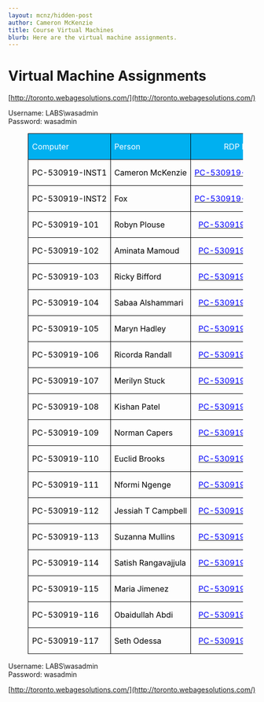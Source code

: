 ```yaml
---
layout: mcnz/hidden-post
author: Cameron McKenzie
title: Course Virtual Machines
blurb: Here are the virtual machine assignments.
---
```



# Virtual Machine Assignments

[http://toronto.webagesolutions.com/](http://toronto.webagesolutions.com/)

Username: LABS\wasadmin      
Password:  wasadmin
<table border="0" cellspacing="0" cellpadding="0" width="0" style="width:328.0pt;margin-left:30.2pt;border-collapse:collapse">
<tbody>
<tr style="height:15.0pt">
<td width="135" nowrap="" valign="bottom" style="width:101.0pt;border:solid windowtext 1.0pt;background:#00b0f0;padding:0in 5.4pt 0in 5.4pt;height:15.0pt">
<p class="MsoNormal"><span style="color:white">Computer<u></u><u></u></span></p>
</td>
<td width="141" nowrap="" style="width:106.0pt;border:solid windowtext 1.0pt;border-left:none;background:#00b0f0;padding:0in 5.4pt 0in 5.4pt;height:15.0pt">
<p class="MsoNormal"><span style="color:white">Person<u></u><u></u></span></p>
</td>
<td width="161" nowrap="" valign="bottom" style="width:121.0pt;border:solid windowtext 1.0pt;border-left:none;background:#00b0f0;padding:0in 5.4pt 0in 5.4pt;height:15.0pt">
<p class="MsoNormal" align="center" style="text-align:center"><span style="color:white">RDP link<u></u><u></u></span></p>
</td>
</tr>
<tr style="height:15.0pt">
<td width="135" nowrap="" valign="bottom" style="width:101.0pt;border:solid windowtext 1.0pt;border-top:none;padding:0in 5.4pt 0in 5.4pt;height:15.0pt">
<p class="MsoNormal"><span style="color:black">PC-530919-INST1<u></u><u></u></span></p>
</td>
<td width="141" nowrap="" valign="bottom" style="width:106.0pt;border-top:none;border-left:none;border-bottom:solid windowtext 1.0pt;border-right:solid windowtext 1.0pt;padding:0in 5.4pt 0in 5.4pt;height:15.0pt">
<p class="MsoNormal"><span style="color:black">Cameron McKenzie<u></u><u></u></span></p>
</td>
<td width="161" nowrap="" valign="bottom" style="width:121.0pt;border-top:none;border-left:none;border-bottom:solid windowtext 1.0pt;border-right:solid windowtext 1.0pt;padding:0in 5.4pt 0in 5.4pt;height:15.0pt">
<p class="MsoNormal" align="center" style="text-align:center"><span style="color:blue"><a href="https://www.webagesolutions.com/rdp-shortcut.php?computer=PC-530919-INST1" title="PC-530919-INST1 rdp shortcut" target="_blank" data-saferedirecturl="https://www.google.com/url?q=https://www.webagesolutions.com/rdp-shortcut.php?computer%3DPC-530919-INST1&amp;source=gmail&amp;ust=1628276983710000&amp;usg=AFQjCNFlzRMT1ojF2e6kH7PZnk7TrMCv_A"><span style="color:blue;text-decoration:none">PC-530919-INST1.rdp</span></a><u></u><u></u></span></p>
</td>
</tr>
<tr style="height:15.0pt">
<td width="135" nowrap="" valign="bottom" style="width:101.0pt;border:solid windowtext 1.0pt;border-top:none;padding:0in 5.4pt 0in 5.4pt;height:15.0pt">
<p class="MsoNormal"><span style="color:black">PC-530919-INST2<u></u><u></u></span></p>
</td>
<td width="141" nowrap="" valign="bottom" style="width:106.0pt;border-top:none;border-left:none;border-bottom:solid windowtext 1.0pt;border-right:solid windowtext 1.0pt;padding:0in 5.4pt 0in 5.4pt;height:15.0pt">
<p class="MsoNormal"><span style="color:black">Fox<u></u><u></u></span></p>
</td>
<td width="161" nowrap="" valign="bottom" style="width:121.0pt;border-top:none;border-left:none;border-bottom:solid windowtext 1.0pt;border-right:solid windowtext 1.0pt;padding:0in 5.4pt 0in 5.4pt;height:15.0pt">
<p class="MsoNormal" align="center" style="text-align:center"><span style="color:blue"><a href="https://www.webagesolutions.com/rdp-shortcut.php?computer=PC-530919-INST2" title="PC-530919-INST2 rdp shortcut" target="_blank" data-saferedirecturl="https://www.google.com/url?q=https://www.webagesolutions.com/rdp-shortcut.php?computer%3DPC-530919-INST2&amp;source=gmail&amp;ust=1628276983710000&amp;usg=AFQjCNGnALBLjqWL--ay8ZrecWTbXhlQZg"><span style="color:blue;text-decoration:none">PC-530919-INST2.rdp</span></a><u></u><u></u></span></p>
</td>
</tr>
<tr style="height:15.0pt">
<td width="135" nowrap="" valign="bottom" style="width:101.0pt;border:solid windowtext 1.0pt;border-top:none;padding:0in 5.4pt 0in 5.4pt;height:15.0pt">
<p class="MsoNormal"><span style="color:black">PC-530919-101<u></u><u></u></span></p>
</td>
<td width="141" nowrap="" valign="bottom" style="width:106.0pt;border-top:none;border-left:none;border-bottom:solid windowtext 1.0pt;border-right:solid windowtext 1.0pt;padding:0in 5.4pt 0in 5.4pt;height:15.0pt">
<p class="MsoNormal"><span style="color:black">Robyn Plouse<u></u><u></u></span></p>
</td>
<td width="161" nowrap="" valign="bottom" style="width:121.0pt;border-top:none;border-left:none;border-bottom:solid windowtext 1.0pt;border-right:solid windowtext 1.0pt;padding:0in 5.4pt 0in 5.4pt;height:15.0pt">
<p class="MsoNormal" align="center" style="text-align:center"><span style="color:blue"><a href="https://www.webagesolutions.com/rdp-shortcut.php?computer=PC-530919-101" title="PC-530919-101 rdp shortcut" target="_blank" data-saferedirecturl="https://www.google.com/url?q=https://www.webagesolutions.com/rdp-shortcut.php?computer%3DPC-530919-101&amp;source=gmail&amp;ust=1628276983710000&amp;usg=AFQjCNEpLSccasOyo6v2P6F19XAYY-7EVQ"><span style="color:blue;text-decoration:none">PC-530919-101.rdp</span></a><u></u><u></u></span></p>
</td>
</tr>
<tr style="height:15.0pt">
<td width="135" nowrap="" valign="bottom" style="width:101.0pt;border:solid windowtext 1.0pt;border-top:none;padding:0in 5.4pt 0in 5.4pt;height:15.0pt">
<p class="MsoNormal"><span style="color:black">PC-530919-102<u></u><u></u></span></p>
</td>
<td width="141" nowrap="" valign="bottom" style="width:106.0pt;border-top:none;border-left:none;border-bottom:solid windowtext 1.0pt;border-right:solid windowtext 1.0pt;padding:0in 5.4pt 0in 5.4pt;height:15.0pt">
<p class="MsoNormal"><span style="color:black">Aminata Mamoud<u></u><u></u></span></p>
</td>
<td width="161" nowrap="" valign="bottom" style="width:121.0pt;border-top:none;border-left:none;border-bottom:solid windowtext 1.0pt;border-right:solid windowtext 1.0pt;padding:0in 5.4pt 0in 5.4pt;height:15.0pt">
<p class="MsoNormal" align="center" style="text-align:center"><span style="color:blue"><a href="https://www.webagesolutions.com/rdp-shortcut.php?computer=PC-530919-102" title="PC-530919-102 rdp shortcut" target="_blank" data-saferedirecturl="https://www.google.com/url?q=https://www.webagesolutions.com/rdp-shortcut.php?computer%3DPC-530919-102&amp;source=gmail&amp;ust=1628276983710000&amp;usg=AFQjCNGwmtzL887kCO58rPq932khdHI_Vw"><span style="color:blue;text-decoration:none">PC-530919-102.rdp</span></a><u></u><u></u></span></p>
</td>
</tr>
<tr style="height:15.0pt">
<td width="135" nowrap="" valign="bottom" style="width:101.0pt;border:solid windowtext 1.0pt;border-top:none;padding:0in 5.4pt 0in 5.4pt;height:15.0pt">
<p class="MsoNormal"><span style="color:black">PC-530919-103<u></u><u></u></span></p>
</td>
<td width="141" nowrap="" valign="bottom" style="width:106.0pt;border-top:none;border-left:none;border-bottom:solid windowtext 1.0pt;border-right:solid windowtext 1.0pt;padding:0in 5.4pt 0in 5.4pt;height:15.0pt">
<p class="MsoNormal"><span style="color:black">Ricky Bifford<u></u><u></u></span></p>
</td>
<td width="161" nowrap="" valign="bottom" style="width:121.0pt;border-top:none;border-left:none;border-bottom:solid windowtext 1.0pt;border-right:solid windowtext 1.0pt;padding:0in 5.4pt 0in 5.4pt;height:15.0pt">
<p class="MsoNormal" align="center" style="text-align:center"><span style="color:blue"><a href="https://www.webagesolutions.com/rdp-shortcut.php?computer=PC-530919-103" title="PC-530919-103 rdp shortcut" target="_blank" data-saferedirecturl="https://www.google.com/url?q=https://www.webagesolutions.com/rdp-shortcut.php?computer%3DPC-530919-103&amp;source=gmail&amp;ust=1628276983710000&amp;usg=AFQjCNHoBF_78SNVGSz4upPfnbJAPRScsQ"><span style="color:blue;text-decoration:none">PC-530919-103.rdp</span></a><u></u><u></u></span></p>
</td>
</tr>
<tr style="height:15.0pt">
<td width="135" nowrap="" valign="bottom" style="width:101.0pt;border:solid windowtext 1.0pt;border-top:none;padding:0in 5.4pt 0in 5.4pt;height:15.0pt">
<p class="MsoNormal"><span style="color:black">PC-530919-104<u></u><u></u></span></p>
</td>
<td width="141" nowrap="" valign="bottom" style="width:106.0pt;border-top:none;border-left:none;border-bottom:solid windowtext 1.0pt;border-right:solid windowtext 1.0pt;padding:0in 5.4pt 0in 5.4pt;height:15.0pt">
<p class="MsoNormal"><span style="color:black">Sabaa Alshammari<u></u><u></u></span></p>
</td>
<td width="161" nowrap="" valign="bottom" style="width:121.0pt;border-top:none;border-left:none;border-bottom:solid windowtext 1.0pt;border-right:solid windowtext 1.0pt;padding:0in 5.4pt 0in 5.4pt;height:15.0pt">
<p class="MsoNormal" align="center" style="text-align:center"><span style="color:blue"><a href="https://www.webagesolutions.com/rdp-shortcut.php?computer=PC-530919-104" title="PC-530919-104 rdp shortcut" target="_blank" data-saferedirecturl="https://www.google.com/url?q=https://www.webagesolutions.com/rdp-shortcut.php?computer%3DPC-530919-104&amp;source=gmail&amp;ust=1628276983710000&amp;usg=AFQjCNF4qpKdABncax-SS-f0bB5G9lryHw"><span style="color:blue;text-decoration:none">PC-530919-104.rdp</span></a><u></u><u></u></span></p>
</td>
</tr>
<tr style="height:15.0pt">
<td width="135" nowrap="" valign="bottom" style="width:101.0pt;border:solid windowtext 1.0pt;border-top:none;padding:0in 5.4pt 0in 5.4pt;height:15.0pt">
<p class="MsoNormal"><span style="color:black">PC-530919-105<u></u><u></u></span></p>
</td>
<td width="141" nowrap="" valign="bottom" style="width:106.0pt;border-top:none;border-left:none;border-bottom:solid windowtext 1.0pt;border-right:solid windowtext 1.0pt;padding:0in 5.4pt 0in 5.4pt;height:15.0pt">
<p class="MsoNormal"><span style="color:black"><span class="il">Maryn</span> Hadley<u></u><u></u></span></p>
</td>
<td width="161" nowrap="" valign="bottom" style="width:121.0pt;border-top:none;border-left:none;border-bottom:solid windowtext 1.0pt;border-right:solid windowtext 1.0pt;padding:0in 5.4pt 0in 5.4pt;height:15.0pt">
<p class="MsoNormal" align="center" style="text-align:center"><span style="color:blue"><a href="https://www.webagesolutions.com/rdp-shortcut.php?computer=PC-530919-105" title="PC-530919-105 rdp shortcut" target="_blank" data-saferedirecturl="https://www.google.com/url?q=https://www.webagesolutions.com/rdp-shortcut.php?computer%3DPC-530919-105&amp;source=gmail&amp;ust=1628276983710000&amp;usg=AFQjCNETQBTHv2PRfzPCQMInJuxAxfTSQg"><span style="color:blue;text-decoration:none">PC-530919-105.rdp</span></a><u></u><u></u></span></p>
</td>
</tr>
<tr style="height:15.0pt">
<td width="135" nowrap="" valign="bottom" style="width:101.0pt;border:solid windowtext 1.0pt;border-top:none;padding:0in 5.4pt 0in 5.4pt;height:15.0pt">
<p class="MsoNormal"><span style="color:black">PC-530919-106<u></u><u></u></span></p>
</td>
<td width="141" nowrap="" valign="bottom" style="width:106.0pt;border-top:none;border-left:none;border-bottom:solid windowtext 1.0pt;border-right:solid windowtext 1.0pt;padding:0in 5.4pt 0in 5.4pt;height:15.0pt">
<p class="MsoNormal"><span style="color:black">Ricorda Randall<u></u><u></u></span></p>
</td>
<td width="161" nowrap="" valign="bottom" style="width:121.0pt;border-top:none;border-left:none;border-bottom:solid windowtext 1.0pt;border-right:solid windowtext 1.0pt;padding:0in 5.4pt 0in 5.4pt;height:15.0pt">
<p class="MsoNormal" align="center" style="text-align:center"><span style="color:blue"><a href="https://www.webagesolutions.com/rdp-shortcut.php?computer=PC-530919-106" title="PC-530919-106 rdp shortcut" target="_blank" data-saferedirecturl="https://www.google.com/url?q=https://www.webagesolutions.com/rdp-shortcut.php?computer%3DPC-530919-106&amp;source=gmail&amp;ust=1628276983710000&amp;usg=AFQjCNFqnZCESucgl76DaP6bZs_JJFW_UA"><span style="color:blue;text-decoration:none">PC-530919-106.rdp</span></a><u></u><u></u></span></p>
</td>
</tr>
<tr style="height:15.0pt">
<td width="135" nowrap="" valign="bottom" style="width:101.0pt;border:solid windowtext 1.0pt;border-top:none;padding:0in 5.4pt 0in 5.4pt;height:15.0pt">
<p class="MsoNormal"><span style="color:black">PC-530919-107<u></u><u></u></span></p>
</td>
<td width="141" nowrap="" valign="bottom" style="width:106.0pt;border-top:none;border-left:none;border-bottom:solid windowtext 1.0pt;border-right:solid windowtext 1.0pt;padding:0in 5.4pt 0in 5.4pt;height:15.0pt">
<p class="MsoNormal"><span style="color:black">Merilyn Stuck<u></u><u></u></span></p>
</td>
<td width="161" nowrap="" valign="bottom" style="width:121.0pt;border-top:none;border-left:none;border-bottom:solid windowtext 1.0pt;border-right:solid windowtext 1.0pt;padding:0in 5.4pt 0in 5.4pt;height:15.0pt">
<p class="MsoNormal" align="center" style="text-align:center"><span style="color:blue"><a href="https://www.webagesolutions.com/rdp-shortcut.php?computer=PC-530919-107" title="PC-530919-107 rdp shortcut" target="_blank" data-saferedirecturl="https://www.google.com/url?q=https://www.webagesolutions.com/rdp-shortcut.php?computer%3DPC-530919-107&amp;source=gmail&amp;ust=1628276983710000&amp;usg=AFQjCNECLEG4_hPA_YLbv2zjvZwkI5TrWw"><span style="color:blue;text-decoration:none">PC-530919-107.rdp</span></a><u></u><u></u></span></p>
</td>
</tr>
<tr style="height:15.0pt">
<td width="135" nowrap="" valign="bottom" style="width:101.0pt;border:solid windowtext 1.0pt;border-top:none;padding:0in 5.4pt 0in 5.4pt;height:15.0pt">
<p class="MsoNormal"><span style="color:black">PC-530919-108<u></u><u></u></span></p>
</td>
<td width="141" nowrap="" valign="bottom" style="width:106.0pt;border-top:none;border-left:none;border-bottom:solid windowtext 1.0pt;border-right:solid windowtext 1.0pt;padding:0in 5.4pt 0in 5.4pt;height:15.0pt">
<p class="MsoNormal"><span style="color:black">Kishan Patel<u></u><u></u></span></p>
</td>
<td width="161" nowrap="" valign="bottom" style="width:121.0pt;border-top:none;border-left:none;border-bottom:solid windowtext 1.0pt;border-right:solid windowtext 1.0pt;padding:0in 5.4pt 0in 5.4pt;height:15.0pt">
<p class="MsoNormal" align="center" style="text-align:center"><span style="color:blue"><a href="https://www.webagesolutions.com/rdp-shortcut.php?computer=PC-530919-108" title="PC-530919-108 rdp shortcut" target="_blank" data-saferedirecturl="https://www.google.com/url?q=https://www.webagesolutions.com/rdp-shortcut.php?computer%3DPC-530919-108&amp;source=gmail&amp;ust=1628276983710000&amp;usg=AFQjCNHSo7ZBnQcH8NjjwHO3cULlX60uNw"><span style="color:blue;text-decoration:none">PC-530919-108.rdp</span></a><u></u><u></u></span></p>
</td>
</tr>
<tr style="height:15.0pt">
<td width="135" nowrap="" valign="bottom" style="width:101.0pt;border:solid windowtext 1.0pt;border-top:none;padding:0in 5.4pt 0in 5.4pt;height:15.0pt">
<p class="MsoNormal"><span style="color:black">PC-530919-109<u></u><u></u></span></p>
</td>
<td width="141" nowrap="" valign="bottom" style="width:106.0pt;border-top:none;border-left:none;border-bottom:solid windowtext 1.0pt;border-right:solid windowtext 1.0pt;padding:0in 5.4pt 0in 5.4pt;height:15.0pt">
<p class="MsoNormal"><span style="color:black">Norman Capers<u></u><u></u></span></p>
</td>
<td width="161" nowrap="" valign="bottom" style="width:121.0pt;border-top:none;border-left:none;border-bottom:solid windowtext 1.0pt;border-right:solid windowtext 1.0pt;padding:0in 5.4pt 0in 5.4pt;height:15.0pt">
<p class="MsoNormal" align="center" style="text-align:center"><span style="color:blue"><a href="https://www.webagesolutions.com/rdp-shortcut.php?computer=PC-530919-109" title="PC-530919-109 rdp shortcut" target="_blank" data-saferedirecturl="https://www.google.com/url?q=https://www.webagesolutions.com/rdp-shortcut.php?computer%3DPC-530919-109&amp;source=gmail&amp;ust=1628276983710000&amp;usg=AFQjCNGHLCI9stFXJjVqserX4MJina4l6g"><span style="color:blue;text-decoration:none">PC-530919-109.rdp</span></a><u></u><u></u></span></p>
</td>
</tr>
<tr style="height:15.0pt">
<td width="135" nowrap="" valign="bottom" style="width:101.0pt;border:solid windowtext 1.0pt;border-top:none;padding:0in 5.4pt 0in 5.4pt;height:15.0pt">
<p class="MsoNormal"><span style="color:black">PC-530919-110<u></u><u></u></span></p>
</td>
<td width="141" nowrap="" valign="bottom" style="width:106.0pt;border-top:none;border-left:none;border-bottom:solid windowtext 1.0pt;border-right:solid windowtext 1.0pt;padding:0in 5.4pt 0in 5.4pt;height:15.0pt">
<p class="MsoNormal"><span style="color:black">Euclid Brooks<u></u><u></u></span></p>
</td>
<td width="161" nowrap="" valign="bottom" style="width:121.0pt;border-top:none;border-left:none;border-bottom:solid windowtext 1.0pt;border-right:solid windowtext 1.0pt;padding:0in 5.4pt 0in 5.4pt;height:15.0pt">
<p class="MsoNormal" align="center" style="text-align:center"><span style="color:blue"><a href="https://www.webagesolutions.com/rdp-shortcut.php?computer=PC-530919-110" title="PC-530919-110 rdp shortcut" target="_blank" data-saferedirecturl="https://www.google.com/url?q=https://www.webagesolutions.com/rdp-shortcut.php?computer%3DPC-530919-110&amp;source=gmail&amp;ust=1628276983710000&amp;usg=AFQjCNFSg-qXYkkF3rejGTARPG8eHSrq1w"><span style="color:blue;text-decoration:none">PC-530919-110.rdp</span></a><u></u><u></u></span></p>
</td>
</tr>
<tr style="height:15.0pt">
<td width="135" nowrap="" valign="bottom" style="width:101.0pt;border:solid windowtext 1.0pt;border-top:none;padding:0in 5.4pt 0in 5.4pt;height:15.0pt">
<p class="MsoNormal"><span style="color:black">PC-530919-111<u></u><u></u></span></p>
</td>
<td width="141" nowrap="" valign="bottom" style="width:106.0pt;border-top:none;border-left:none;border-bottom:solid windowtext 1.0pt;border-right:solid windowtext 1.0pt;padding:0in 5.4pt 0in 5.4pt;height:15.0pt">
<p class="MsoNormal"><span style="color:black">Nformi Ngenge<u></u><u></u></span></p>
</td>
<td width="161" nowrap="" valign="bottom" style="width:121.0pt;border-top:none;border-left:none;border-bottom:solid windowtext 1.0pt;border-right:solid windowtext 1.0pt;padding:0in 5.4pt 0in 5.4pt;height:15.0pt">
<p class="MsoNormal" align="center" style="text-align:center"><span style="color:blue"><a href="https://www.webagesolutions.com/rdp-shortcut.php?computer=PC-530919-111" title="PC-530919-111 rdp shortcut" target="_blank" data-saferedirecturl="https://www.google.com/url?q=https://www.webagesolutions.com/rdp-shortcut.php?computer%3DPC-530919-111&amp;source=gmail&amp;ust=1628276983710000&amp;usg=AFQjCNFuGRw1bP6y9KvD1J83_3L4OfDUuA"><span style="color:blue;text-decoration:none">PC-530919-111.rdp</span></a><u></u><u></u></span></p>
</td>
</tr>
<tr style="height:15.0pt">
<td width="135" nowrap="" valign="bottom" style="width:101.0pt;border:solid windowtext 1.0pt;border-top:none;padding:0in 5.4pt 0in 5.4pt;height:15.0pt">
<p class="MsoNormal"><span style="color:black">PC-530919-112<u></u><u></u></span></p>
</td>
<td width="141" nowrap="" valign="bottom" style="width:106.0pt;border-top:none;border-left:none;border-bottom:solid windowtext 1.0pt;border-right:solid windowtext 1.0pt;padding:0in 5.4pt 0in 5.4pt;height:15.0pt">
<p class="MsoNormal"><span style="color:black">Jessiah T Campbell<u></u><u></u></span></p>
</td>
<td width="161" nowrap="" valign="bottom" style="width:121.0pt;border-top:none;border-left:none;border-bottom:solid windowtext 1.0pt;border-right:solid windowtext 1.0pt;padding:0in 5.4pt 0in 5.4pt;height:15.0pt">
<p class="MsoNormal" align="center" style="text-align:center"><span style="color:blue"><a href="https://www.webagesolutions.com/rdp-shortcut.php?computer=PC-530919-112" title="PC-530919-112 rdp shortcut" target="_blank" data-saferedirecturl="https://www.google.com/url?q=https://www.webagesolutions.com/rdp-shortcut.php?computer%3DPC-530919-112&amp;source=gmail&amp;ust=1628276983710000&amp;usg=AFQjCNFufeuPrONH5WDrs1NEjJ4ftKVLqg"><span style="color:blue;text-decoration:none">PC-530919-112.rdp</span></a><u></u><u></u></span></p>
</td>
</tr>
<tr style="height:15.0pt">
<td width="135" nowrap="" valign="bottom" style="width:101.0pt;border:solid windowtext 1.0pt;border-top:none;padding:0in 5.4pt 0in 5.4pt;height:15.0pt">
<p class="MsoNormal"><span style="color:black">PC-530919-113<u></u><u></u></span></p>
</td>
<td width="141" nowrap="" valign="bottom" style="width:106.0pt;border-top:none;border-left:none;border-bottom:solid windowtext 1.0pt;border-right:solid windowtext 1.0pt;padding:0in 5.4pt 0in 5.4pt;height:15.0pt">
<p class="MsoNormal"><span style="color:black">Suzanna Mullins<u></u><u></u></span></p>
</td>
<td width="161" nowrap="" valign="bottom" style="width:121.0pt;border-top:none;border-left:none;border-bottom:solid windowtext 1.0pt;border-right:solid windowtext 1.0pt;padding:0in 5.4pt 0in 5.4pt;height:15.0pt">
<p class="MsoNormal" align="center" style="text-align:center"><span style="color:blue"><a href="https://www.webagesolutions.com/rdp-shortcut.php?computer=PC-530919-113" title="PC-530919-113 rdp shortcut" target="_blank" data-saferedirecturl="https://www.google.com/url?q=https://www.webagesolutions.com/rdp-shortcut.php?computer%3DPC-530919-113&amp;source=gmail&amp;ust=1628276983710000&amp;usg=AFQjCNFlCxZjr9DhH3Q9O1zsAZ2483WylA"><span style="color:blue;text-decoration:none">PC-530919-113.rdp</span></a><u></u><u></u></span></p>
</td>
</tr>
<tr style="height:15.0pt">
<td width="135" nowrap="" valign="bottom" style="width:101.0pt;border:solid windowtext 1.0pt;border-top:none;padding:0in 5.4pt 0in 5.4pt;height:15.0pt">
<p class="MsoNormal"><span style="color:black">PC-530919-114<u></u><u></u></span></p>
</td>
<td width="141" nowrap="" valign="bottom" style="width:106.0pt;border-top:none;border-left:none;border-bottom:solid windowtext 1.0pt;border-right:solid windowtext 1.0pt;padding:0in 5.4pt 0in 5.4pt;height:15.0pt">
<p class="MsoNormal"><span style="color:black">Satish Rangavajjula<u></u><u></u></span></p>
</td>
<td width="161" nowrap="" valign="bottom" style="width:121.0pt;border-top:none;border-left:none;border-bottom:solid windowtext 1.0pt;border-right:solid windowtext 1.0pt;padding:0in 5.4pt 0in 5.4pt;height:15.0pt">
<p class="MsoNormal" align="center" style="text-align:center"><span style="color:blue"><a href="https://www.webagesolutions.com/rdp-shortcut.php?computer=PC-530919-114" title="PC-530919-114 rdp shortcut" target="_blank" data-saferedirecturl="https://www.google.com/url?q=https://www.webagesolutions.com/rdp-shortcut.php?computer%3DPC-530919-114&amp;source=gmail&amp;ust=1628276983711000&amp;usg=AFQjCNE4xvJQZkYCd0tYo5GvKY02KUqHvg"><span style="color:blue;text-decoration:none">PC-530919-114.rdp</span></a><u></u><u></u></span></p>
</td>
</tr>
<tr style="height:15.0pt">
<td width="135" nowrap="" valign="bottom" style="width:101.0pt;border:solid windowtext 1.0pt;border-top:none;padding:0in 5.4pt 0in 5.4pt;height:15.0pt">
<p class="MsoNormal"><span style="color:black">PC-530919-115<u></u><u></u></span></p>
</td>
<td width="141" nowrap="" valign="bottom" style="width:106.0pt;border-top:none;border-left:none;border-bottom:solid windowtext 1.0pt;border-right:solid windowtext 1.0pt;padding:0in 5.4pt 0in 5.4pt;height:15.0pt">
<p class="MsoNormal"><span style="color:black">Maria Jimenez<u></u><u></u></span></p>
</td>
<td width="161" nowrap="" valign="bottom" style="width:121.0pt;border-top:none;border-left:none;border-bottom:solid windowtext 1.0pt;border-right:solid windowtext 1.0pt;padding:0in 5.4pt 0in 5.4pt;height:15.0pt">
<p class="MsoNormal" align="center" style="text-align:center"><span style="color:blue"><a href="https://www.webagesolutions.com/rdp-shortcut.php?computer=PC-530919-115" title="PC-530919-115 rdp shortcut" target="_blank" data-saferedirecturl="https://www.google.com/url?q=https://www.webagesolutions.com/rdp-shortcut.php?computer%3DPC-530919-115&amp;source=gmail&amp;ust=1628276983711000&amp;usg=AFQjCNEqhxK2JlSK1mXPt0Sizpp8c8Ermg"><span style="color:blue;text-decoration:none">PC-530919-115.rdp</span></a><u></u><u></u></span></p>
</td>
</tr>
<tr style="height:15.0pt">
<td width="135" nowrap="" valign="bottom" style="width:101.0pt;border:solid windowtext 1.0pt;border-top:none;padding:0in 5.4pt 0in 5.4pt;height:15.0pt">
<p class="MsoNormal"><span style="color:black">PC-530919-116<u></u><u></u></span></p>
</td>
<td width="141" nowrap="" valign="bottom" style="width:106.0pt;border-top:none;border-left:none;border-bottom:solid windowtext 1.0pt;border-right:solid windowtext 1.0pt;padding:0in 5.4pt 0in 5.4pt;height:15.0pt">
<p class="MsoNormal"><span style="color:black">Obaidullah Abdi<u></u><u></u></span></p>
</td>
<td width="161" nowrap="" valign="bottom" style="width:121.0pt;border-top:none;border-left:none;border-bottom:solid windowtext 1.0pt;border-right:solid windowtext 1.0pt;padding:0in 5.4pt 0in 5.4pt;height:15.0pt">
<p class="MsoNormal" align="center" style="text-align:center"><span style="color:blue"><a href="https://www.webagesolutions.com/rdp-shortcut.php?computer=PC-530919-116" title="PC-530919-116 rdp shortcut" target="_blank" data-saferedirecturl="https://www.google.com/url?q=https://www.webagesolutions.com/rdp-shortcut.php?computer%3DPC-530919-116&amp;source=gmail&amp;ust=1628276983711000&amp;usg=AFQjCNGn4bGeL0zIdeG3ahBHqmf31i_HfQ"><span style="color:blue;text-decoration:none">PC-530919-116.rdp</span></a><u></u><u></u></span></p>
</td>
</tr>
<tr style="height:15.0pt">
<td width="135" nowrap="" valign="bottom" style="width:101.0pt;border:solid windowtext 1.0pt;border-top:none;padding:0in 5.4pt 0in 5.4pt;height:15.0pt">
<p class="MsoNormal"><span style="color:black">PC-530919-117<u></u><u></u></span></p>
</td>
<td width="141" nowrap="" valign="bottom" style="width:106.0pt;border-top:none;border-left:none;border-bottom:solid windowtext 1.0pt;border-right:solid windowtext 1.0pt;padding:0in 5.4pt 0in 5.4pt;height:15.0pt">
<p class="MsoNormal"><span style="color:black">Seth Odessa<u></u><u></u></span></p>
</td>
<td width="161" nowrap="" valign="bottom" style="width:121.0pt;border-top:none;border-left:none;border-bottom:solid windowtext 1.0pt;border-right:solid windowtext 1.0pt;padding:0in 5.4pt 0in 5.4pt;height:15.0pt">
<p class="MsoNormal" align="center" style="text-align:center"><span style="color:blue"><a href="https://www.webagesolutions.com/rdp-shortcut.php?computer=PC-530919-117" title="PC-530919-117 rdp shortcut" target="_blank" data-saferedirecturl="https://www.google.com/url?q=https://www.webagesolutions.com/rdp-shortcut.php?computer%3DPC-530919-117&amp;source=gmail&amp;ust=1628276983711000&amp;usg=AFQjCNFOG5cU5duAG1TJ4i4hIcRlQje6zw"><span style="color:blue;text-decoration:none">PC-530919-117.rdp</span></a><u></u><u></u></span></p>
</td>
</tr>
</tbody>
</table>


Username: LABS\wasadmin      
Password:  wasadmin


[http://toronto.webagesolutions.com/](http://toronto.webagesolutions.com/)
